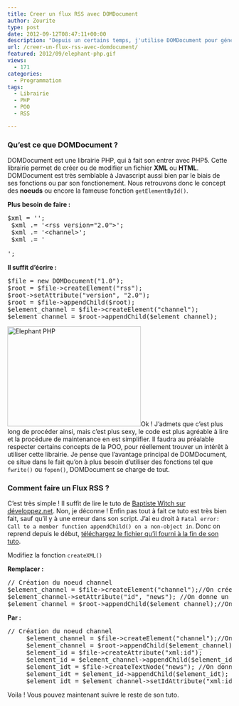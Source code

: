 ```yaml
---
title: Creer un flux RSS avec DOMDocument
author: Zourite
type: post
date: 2012-09-12T08:47:11+00:00
description: "Depuis un certains temps, j'utilise DOMDocument pour générer mais fichier XML. Je vais donc vous montrer la voie sur le moyen de générer un Flux RSS à l'aide de cette librairie."
url: /creer-un-flux-rss-avec-domdocument/
featured: 2012/09/elephant-php.gif
views:
  - 171
categories:
  - Programmation
tags:
  - Librairie
  - PHP
  - POO
  - RSS

---
```

### Qu&rsquo;est ce que DOMDocument ? 

DOMDocument est une librairie PHP, qui à fait son entrer avec PHP5. Cette librairie permet de créer ou de modifier un fichier **XML** ou **HTML**. DOMDocument est très semblable à Javascript aussi bien par le biais de ses fonctions ou par son fonctionement. Nous retrouvons donc le concept des **noeuds** ou encore la fameuse fonction `getElementById()`. 

**Plus besoin de faire :**

<pre>$xml = '<?xml version="1.0" encoding="UTF-8"?>';
 $xml .= '&lt;rss version="2.0">'; 
 $xml .= '&lt;channel>'; 
 $xml .= '

<title>
  Titre du flux
</title>';
</pre>

 **Il suffit d&rsquo;écrire :**

<pre>$file = new DOMDocument("1.0");
$root = $file->createElement("rss");
$root->setAttribute("version", "2.0"); 
$root = $file->appendChild($root); 
$element_channel = $file->createElement("channel"); 
$element_channel = $root->appendChild($element_channel);
</pre></p> 

[<img src="2012/09/elephant-php-300x224.gif" alt="Elephant PHP" title="elephant-php" width="300" height="224" class="alignright size-medium wp-image-1334" />][1]Ok ! J&rsquo;admets que c&rsquo;est plus long de procéder ainsi, mais c&rsquo;est plus sexy, le code est plus agréable à lire et la procédure de maintenance en est simplifier. Il faudra au préalable respecter certains concepts de la POO, pour réellement trouver un intérêt à utiliser cette librairie. Je pense que l&rsquo;avantage principal de DOMDocument, ce situe dans le fait qu&rsquo;on à plus besoin d&rsquo;utiliser des fonctions tel que `fwrite()` ou `fopen()`, DOMDocument se charge de tout.

### Comment faire un Flux RSS ? 

C&rsquo;est très simple ! Il suffit de lire le tuto de [Baptiste Witch sur développez.net][2]. Non, je déconne ! Enfin pas tout à fait ce tuto est très bien fait, sauf qu&rsquo;il y à une erreur dans son script. J&rsquo;ai eu droit à `Fatal error: Call to a member function appendChild() on a non-object in`. Donc on reprend depuis le début, [téléchargez le fichier qu&rsquo;il fourni à la fin de son tuto][3].

Modifiez la fonction `createXML()` 

**Remplacer :**

<pre>// Création du noeud channel 
$element_channel = $file->createElement("channel");//On crée un élément channel
$element_channel->setAttribute("id", "news"); //On donne un attribut id à notre channel
$element_channel = $root->appendChild($element_channel);//On ajoute cet élément à la racine
</pre></p> 

**Par :**

<pre>// Création du noeud channel 
	 $element_channel = $file->createElement("channel");//On crée un élément channel 
	 $element_channel = $root->appendChild($element_channel);//On ajoute cet élément à la racine 
	 $element_id = $file->createAttribute("xml:id");
	 $element_id = $element_channel->appendChild($element_id); 
	 $element_idt = $file->createTextNode("news"); //On donne un attribut id à notre channel 
	 $element_idt = $element_id->appendChild($element_idt); 
	 $element_idt = $element_channel->setIdAttribute("xml:id", true);
</pre></p> 

Voila ! Vous pouvez maintenant suivre le reste de son tuto.

 [1]: 2012/09/elephant-php.gif
 [2]: http://baptiste-wicht.developpez.com/tutoriels/php/rss/ "Flux RSS PHP4 et PHP5"
 [3]: ftp://ftp-developpez.com/baptiste-wicht/tutoriel/php/rss/fichiers/RSSPHP5.php "Fichier de fonction PHP5 Flux RSS"
